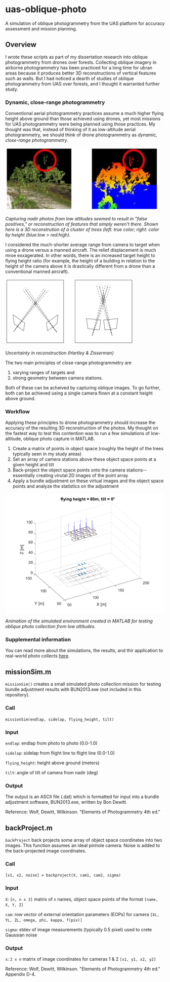 # uas-oblique-photo
A simulation of oblique photogrammetry from the UAS platform for accuracy assessment and mission planning.

## Overview
I wrote these scripts as part of my dissertation research into oblique photogrammetry from drones over forests. Collecting oblique imagery in airborne photogrammetry has been practiced for a long time for ubran areas because it produces better 3D reconstructions of vertical features such as walls. But I had noticed a dearth of studies of oblique photogrammetry from UAS over forests, and I thought it warranted further study.

### Dynamic, close-range photogrammetry
Conventional aerial photogrammetry practices assume a much higher flying height above ground than those achieved using drones, yet most missions for UAS photogrammetry were being planned using those practices. My thought was that, instead of thinking of it as low-altitude aerial photogrammetry, we should think of drone photogrammetry as *dynamic, close-range photogrammetry.*

![Capturing nadir photos from low altitudes seemed to result in "false positives," or reconstruction of features that simply weren't there. Shown here is a 3D reconstrution of a cluster of trees (left: true color; right: color by height (blue:low > red:high).](figures/false-positives.png)

*Capturing nadir photos from low altitudes seemed to result in "false positives," or reconstruction of features that simply weren't there. Shown here is a 3D reconstrution of a cluster of trees (left: true color; right: color by height (blue:low > red:high).*

I considered the much-shorter average range from camera to target when using a drone versus a manned aircraft. The relief displacement is much mroe exxagerated. In other words, there is an increased target height to flying height ratio (for example, the height of a building in relation to the height of the camera above it is drastically different from a drone than a conventional manned aircraft).

![Uncertainty in reconstruction (Hartley & Zisserman)](figures/uncertainty-in-reconstruction_hartley-zisserman.png)

*Uncertainty in reconstruction (Hartley & Zisserman)*

The two main principles of close-range photogrammetry are

1. varying ranges of targets and 
2. strong geometry between camera stations.

Both of these can be acheived by capturing oblique images. To go further, both can be achieved using a single camera flown at a constant height above ground.

### Workflow
Applying these principles to drone photogrammetry should increase the accuracy of the resulting 3D reconstruction of the photos. My thought on the fastest way to test this contention was to run a few simulations of low-altitude, oblique photo capture in MATLAB.

1. Create a matrix of points in object space )roughly the height of the trees typically seen in my study areas)
2. Set an array of camera stations above these object space points at a given height and tilt
3. Back-project the object space points onto the camera stations--essentially creating virutal 2D images of the point array
4. Apply a bundle adjustment on these virtual images and the object space points and analyze the statistics on the adjustment

![Animation of the simulated environment created in MATLAB for testing oblique photo collection from low altitudes.](figures/oblique-flightlines.gif)

*Animation of the simulated environment created in MATLAB for testing oblique photo collection from low altitudes.*

### Supplemental information

You can read more about the simulations, the results, and thir application to real-world photo collects [here](/supplemental).

## missionSim.m
`missionSim()` creates a small simulated photo collection mission for testing bundle adjustment results with BUN2013.exe (not included in this repository).

### Call
`missionSim(endlap, sidelap, flying_height, tilt)`

### Input
`endlap`: endlap from photo to photo (0.0-1.0)

`sidelap`: sidelap from flight line to flight line (0.0-1.0)

`flying_height`: height above ground (meters)

`tilt`: angle of tilt of camera from nadir (deg)

### Output
The output is an ASCII file (.dat) which is formatted for input into a bundle adjustment software, BUN2013.exe, written by Bon Dewitt.

Reference: Wolf, Dewitt, Wilkinson. "Elements of Photogrammetry 4th ed."

## backProject.m
`backProject` back projects some array of object space coordinates into two images. This function assumes an ideal pinhole camera. Noise is added to the back-projected image coordinates.

### Call
`[x1, x2, noise] = backproject(X, cam1, cam2, sigma)`

### Input
`X`: `[n, n x 3]` matrix of `n` names, object space points of the format `[name, X, Y, Z]`

`cam`: row vector of external orientation parameters (EOPs) for camera `[XL, YL, ZL, omega, phi, kappa, f(pix)]`

`sigma`: stdev of image measurements (typically 0.5 pixel) used to crete Gaussian noise

### Output
`x`: `2 x n` matrix of image coordinates for cameras 1 & 2 `[x1, y1, x2, y2]`

Reference: Wolf, Dewitt, Wilkinson. "Elements of Photogrammetry 4th ed." Appendix D-4.